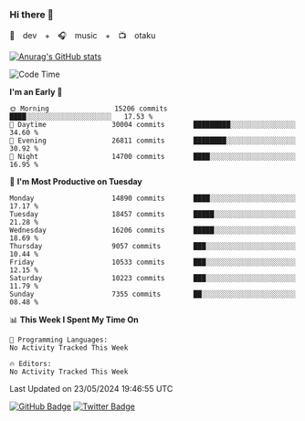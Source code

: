 ### Hi there 👋

🚀　dev　+　🎧　music　+　📺　otaku


[![Anurag's GitHub stats](https://github-readme-stats.vercel.app/api?username=koheitasaka&count_private=true&show_icons=true&theme=monokai)](https://github.com/koheitasaka/github-readme-stats)

<!--START_SECTION:waka-->
![Code Time](http://img.shields.io/badge/Code%20Time-1%2C161%20hrs%2023%20mins-blue)

**I'm an Early 🐤** 

```text
🌞 Morning                15206 commits       ████░░░░░░░░░░░░░░░░░░░░░   17.53 % 
🌆 Daytime                30004 commits       █████████░░░░░░░░░░░░░░░░   34.60 % 
🌃 Evening                26811 commits       ████████░░░░░░░░░░░░░░░░░   30.92 % 
🌙 Night                  14700 commits       ████░░░░░░░░░░░░░░░░░░░░░   16.95 % 
```
📅 **I'm Most Productive on Tuesday** 

```text
Monday                   14890 commits       ████░░░░░░░░░░░░░░░░░░░░░   17.17 % 
Tuesday                  18457 commits       █████░░░░░░░░░░░░░░░░░░░░   21.28 % 
Wednesday                16206 commits       █████░░░░░░░░░░░░░░░░░░░░   18.69 % 
Thursday                 9057 commits        ███░░░░░░░░░░░░░░░░░░░░░░   10.44 % 
Friday                   10533 commits       ███░░░░░░░░░░░░░░░░░░░░░░   12.15 % 
Saturday                 10223 commits       ███░░░░░░░░░░░░░░░░░░░░░░   11.79 % 
Sunday                   7355 commits        ██░░░░░░░░░░░░░░░░░░░░░░░   08.48 % 
```


📊 **This Week I Spent My Time On** 

```text
💬 Programming Languages: 
No Activity Tracked This Week

🔥 Editors: 
No Activity Tracked This Week
```


 Last Updated on 23/05/2024 19:46:55 UTC
<!--END_SECTION:waka-->

[![GitHub Badge](https://img.shields.io/badge/GitHub-100000?style=for-the-badge&logo=github&logoColor=white)](https://github.com/koheitasaka)
[![Twitter Badge](https://img.shields.io/badge/Twitter-1DA1F2?style=for-the-badge&logo=twitter&logoColor=white)](https://twitter.com/sleep_asleep_)
